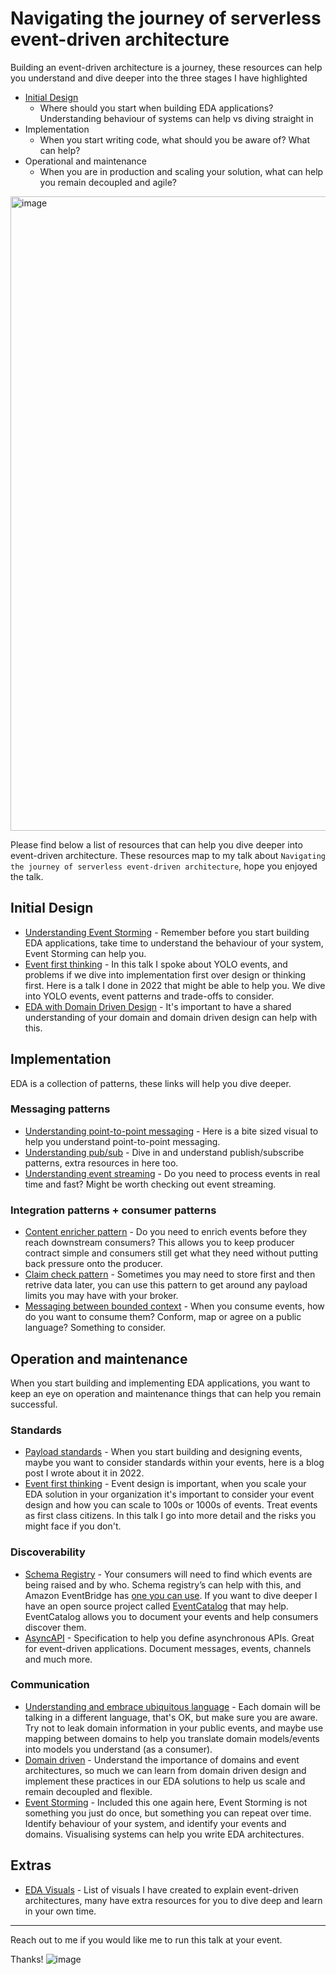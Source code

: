 # Navigating the journey of serverless event-driven architecture

Building an event-driven architecture is a journey, these resources can help you understand and dive deeper into the three stages I have highlighted

- [Initial Design](#initial-design)
  - Where should you start when building EDA applications? Understanding behaviour of systems can help vs diving straight in
- Implementation
  - When you start writing code, what should you be aware of? What can help?
- Operational and maintenance
  - When you are in production and scaling your solution, what can help you remain decoupled and agile?

<img width="1015" alt="image" src="https://user-images.githubusercontent.com/3268013/234830948-fc02da47-1228-456d-9803-a8773c5e2f65.png">

Please find below a list of resources that can help you dive deeper into event-driven architecture. These resources map to my talk about `Navigating the journey of serverless event-driven architecture`, hope you enjoyed the talk.

## Initial Design

- [Understanding Event Storming](https://serverlessland.com/event-driven-architecture/visuals/event-storming) - Remember before you start building EDA applications, take time to understand the behaviour of your system, Event Storming can help you.
- [Event first thinking](https://www.youtube.com/watch?v=GBzr48Mj2JU&t=126s) - In this talk I spoke about YOLO events, and problems if we dive into implementation first over design or thinking first. Here is a talk I done in 2022 that might be able to help you. We dive into YOLO events, event patterns and trade-offs to consider.
- [EDA with Domain Driven Design](https://serverlessland.com/event-driven-architecture/visuals/eda-and-ddd) - It's important to have a shared understanding of your domain and domain driven design can help with this.

## Implementation

EDA is a collection of patterns, these links will help you dive deeper.

### Messaging patterns

- [Understanding point-to-point messaging](https://serverlessland.com/event-driven-architecture/visuals/point-to-point-messaging) - Here is a bite sized visual to help you understand point-to-point messaging.
- [Understanding pub/sub](https://serverlessland.com/event-driven-architecture/visuals/publish-subscribe) - Dive in and understand publish/subscribe patterns, extra resources in here too.
- [Understanding event streaming](https://serverlessland.com/event-driven-architecture/visuals/event-streams) - Do you need to process events in real time and fast? Might be worth checking out event streaming.

### Integration patterns + consumer patterns
- [Content enricher pattern](https://serverlessland.com/event-driven-architecture/visuals/content-enricher-pattern) - Do you need to enrich events before they reach downstream consumers? This allows you to keep producer contract simple and consumers still get what they need without putting back pressure onto the producer. 
- [Claim check pattern](https://serverlessland.com/event-driven-architecture/visuals/claim-check-pattern) - Sometimes you may need to store first and then retrive data later, you can use this pattern to get around any payload limits you may have with your broker.
- [Messaging between bounded context](https://serverlessland.com/event-driven-architecture/visuals/messages-between-bounded-context) - When you consume events, how do you want to consume them? Conform, map or agree on a public language? Something to consider.

## Operation and maintenance

When you start building and implementing EDA applications, you want to keep an eye on operation and maintenance things that can help you remain successful. 

### Standards

- [Payload standards](https://www.boyney.io/blog/2022-02-11-event-payload-patterns) - When you start building and designing events, maybe you want to consider standards within your events, here is a blog post I wrote about it in 2022.
- [Event first thinking](https://www.youtube.com/watch?v=GBzr48Mj2JU&t=126s) - Event design is important, when you scale your EDA solution in your organization it's important to consider your event design and how you can scale to 100s or 1000s of events. Treat events as first class citizens. In this talk I go into more detail and the risks you might face if you don't.

### Discoverability
- [Schema Registry](https://docs.aws.amazon.com/eventbridge/latest/userguide/eb-schema.html) - Your consumers will need to find which events are being raised and by who. Schema registry’s can help with this, and Amazon EventBridge has [one you can use](https://docs.aws.amazon.com/eventbridge/latest/userguide/eb-schema.html). If you want to dive deeper I have an open source project called [EventCatalog](https://www.eventcatalog.dev/) that may help. EventCatalog allows you to document your events and help consumers discover them.
- [AsyncAPI](https://www.asyncapi.com/) - Specification to help you define asynchronous APIs. Great for event-driven applications. Document messages, events, channels and much more. 

### Communication

- [Understanding and embrace ubiquitous language](https://serverlessland.com/event-driven-architecture/visuals/ubiquitous-language) - Each domain will be talking in a different language, that's OK, but make sure you are aware. Try not to leak domain information in your public events, and maybe use mapping between domains to help you translate domain models/events into models you understand (as a consumer).
- [Domain driven](https://serverlessland.com/event-driven-architecture/visuals/eda-and-ddd) - Understand the importance of domains and event architectures, so much we can learn from domain driven design and implement these practices in our EDA solutions to help us scale and remain decoupled and flexible.
- [Event Storming](https://serverlessland.com/event-driven-architecture/visuals/event-storming) - Included this one again here, Event Storming is not something you just do once, but something you can repeat over time. Identify behaviour of your system, and identify your events and domains. Visualising systems can help you write EDA architectures.

## Extras
- [EDA Visuals](https://serverlessland.com/event-driven-architecture/visuals) - List of visuals I have created to explain event-driven architectures, many have extra resources for you to dive deep and learn in your own time.

---

Reach out to me if you would like me to run this talk at your event.

Thanks!
![image](https://user-images.githubusercontent.com/3268013/234835966-d87e0119-703b-4f5c-84b2-e31dfdf6f4c8.png)
